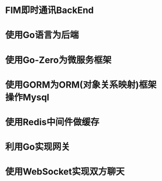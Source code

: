 # FIM即时通讯BackEnd
# 使用Go语言为后端
# 使用Go-Zero为微服务框架
# 使用GORM为ORM(对象关系映射)框架操作Mysql
# 使用Redis中间件做缓存
# 利用Go实现网关
# 使用WebSocket实现双方聊天

